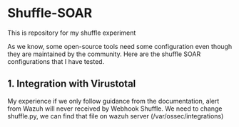 # Shuffle-SOAR

This is repository for my shuffle experiment

As we know, some open-source tools need some configuration even though they are maintained by the community.
Here are the shuffle SOAR configurations that I have tested.


## 1. Integration with Virustotal
My experience if we only follow guidance from the documentation, alert from Wazuh will never received by Webhook Shuffle.
We need to change shuffle.py, we can find that file on wazuh server (/var/ossec/integrations)
